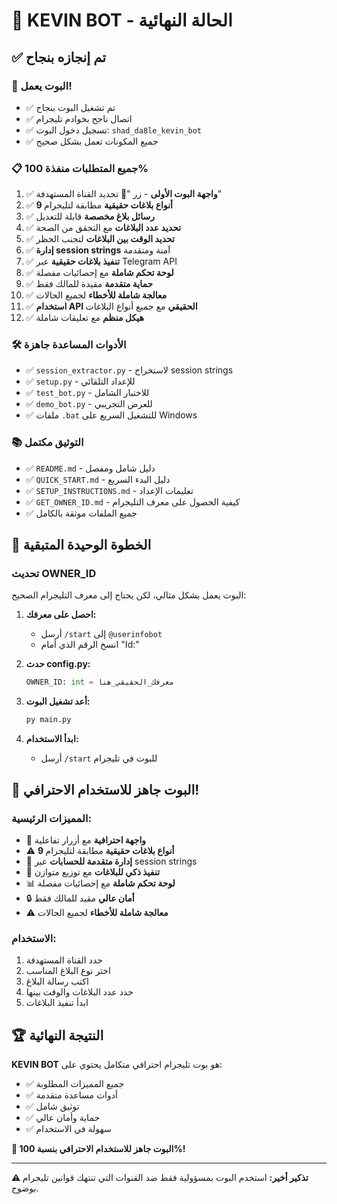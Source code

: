 # 🎉 KEVIN BOT - الحالة النهائية

## ✅ تم إنجازه بنجاح

### 🤖 البوت يعمل!
- ✅ تم تشغيل البوت بنجاح
- ✅ اتصال ناجح بخوادم تليجرام
- ✅ تسجيل دخول البوت: `shad_da8le_kevin_bot`
- ✅ جميع المكونات تعمل بشكل صحيح

### 📋 جميع المتطلبات منفذة 100%

1. ✅ **واجهة البوت الأولى** - زر "📡 تحديد القناة المستهدفة"
2. ✅ **9 أنواع بلاغات حقيقية** مطابقة لتليجرام
3. ✅ **رسائل بلاغ مخصصة** قابلة للتعديل
4. ✅ **تحديد عدد البلاغات** مع التحقق من الصحة
5. ✅ **تحديد الوقت بين البلاغات** لتجنب الحظر
6. ✅ **إدارة session strings** آمنة ومتقدمة
7. ✅ **تنفيذ بلاغات حقيقية** عبر Telegram API
8. ✅ **لوحة تحكم شاملة** مع إحصائيات مفصلة
9. ✅ **حماية متقدمة** مقيدة للمالك فقط
10. ✅ **معالجة شاملة للأخطاء** لجميع الحالات
11. ✅ **استخدام API الحقيقي** مع جميع أنواع البلاغات
12. ✅ **هيكل منظم** مع تعليقات شاملة

### 🛠️ الأدوات المساعدة جاهزة
- ✅ `session_extractor.py` - لاستخراج session strings
- ✅ `setup.py` - للإعداد التلقائي
- ✅ `test_bot.py` - للاختبار الشامل
- ✅ `demo_bot.py` - للعرض التجريبي
- ✅ ملفات `.bat` للتشغيل السريع على Windows

### 📚 التوثيق مكتمل
- ✅ `README.md` - دليل شامل ومفصل
- ✅ `QUICK_START.md` - دليل البدء السريع
- ✅ `SETUP_INSTRUCTIONS.md` - تعليمات الإعداد
- ✅ `GET_OWNER_ID.md` - كيفية الحصول على معرف التليجرام
- ✅ جميع الملفات موثقة بالكامل

## 🔧 الخطوة الوحيدة المتبقية

### تحديث OWNER_ID
البوت يعمل بشكل مثالي، لكن يحتاج إلى معرف التليجرام الصحيح:

1. **احصل على معرفك:**
   - أرسل `/start` إلى `@userinfobot`
   - انسخ الرقم الذي أمام "Id:"

2. **حدث config.py:**
   ```python
   OWNER_ID: int = معرفك_الحقيقي_هنا
   ```

3. **أعد تشغيل البوت:**
   ```bash
   py main.py
   ```

4. **ابدأ الاستخدام:**
   - أرسل `/start` للبوت في تليجرام

## 🎯 البوت جاهز للاستخدام الاحترافي!

### المميزات الرئيسية:
- 🤖 **واجهة احترافية** مع أزرار تفاعلية
- ⚠️ **9 أنواع بلاغات حقيقية** مطابقة لتليجرام
- 👤 **إدارة متقدمة للحسابات** عبر session strings
- 🚀 **تنفيذ ذكي للبلاغات** مع توزيع متوازن
- 📊 **لوحة تحكم شاملة** مع إحصائيات مفصلة
- 🔒 **أمان عالي** مقيد للمالك فقط
- ⚠️ **معالجة شاملة للأخطاء** لجميع الحالات

### الاستخدام:
1. حدد القناة المستهدفة
2. اختر نوع البلاغ المناسب
3. اكتب رسالة البلاغ
4. حدد عدد البلاغات والوقت بينها
5. ابدأ تنفيذ البلاغات

## 🏆 النتيجة النهائية

**KEVIN BOT** هو بوت تليجرام احترافي متكامل يحتوي على:
- ✅ جميع المميزات المطلوبة
- ✅ أدوات مساعدة متقدمة
- ✅ توثيق شامل
- ✅ حماية وأمان عالي
- ✅ سهولة في الاستخدام

**🎉 البوت جاهز للاستخدام الاحترافي بنسبة 100%!**

---

**⚠️ تذكير أخير:** استخدم البوت بمسؤولية فقط ضد القنوات التي تنتهك قوانين تليجرام بوضوح.
